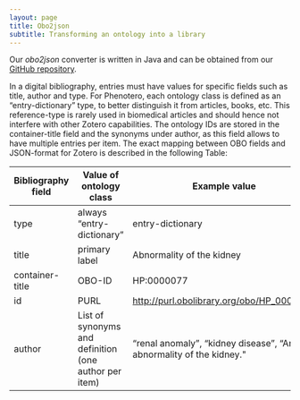 ```yaml
---
layout: page
title: Obo2json
subtitle: Transforming an ontology into a library
---
```


Our _obo2json_ converter is written in Java and can be obtained from our [GitHub repository](https://github.com/phenotero/obo2json). 

In a digital bibliography, entries must have values for specific fields such as title, author and type. For Phenotero, each ontology class is defined as an “entry-dictionary” type, to better distinguish it from articles, books, etc. This reference-type is rarely used in biomedical articles and should hence not interfere with other Zotero capabilities. The ontology IDs are stored in the container-title field and the synonyms under author, as this field allows to have multiple entries per item. The exact mapping between OBO fields and JSON-format for Zotero is described in the following Table:


| Bibliography field        | Value of ontology class           | Example value  |
| ------------- |-------------| -----|
| type      | always “entry-dictionary” | entry-dictionary |
|title     | primary label       |   Abnormality of the kidney |
| container-title | OBO-ID      |    HP:0000077 |
|id | PURL      |    http://purl.obolibrary.org/obo/HP_0000077 |
| author | List of synonyms and definition (one author per item)      |    “renal anomaly”, “kidney disease”, “An abnormality of the kidney."|



















